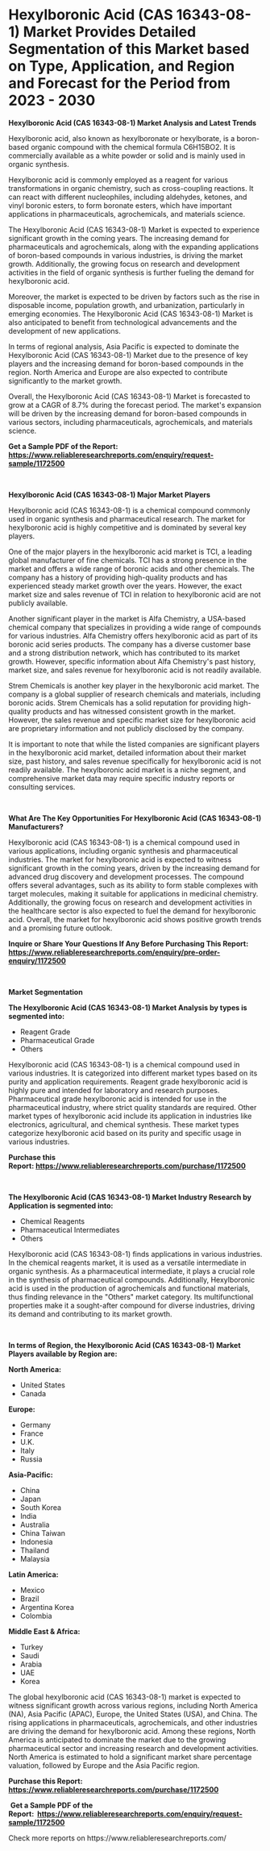 <p><h1>Hexylboronic Acid (CAS 16343-08-1) Market Provides Detailed Segmentation of this Market based on Type, Application, and Region and Forecast for the Period from 2023 - 2030</h1></p><p><strong>Hexylboronic Acid (CAS 16343-08-1) Market Analysis and Latest Trends</strong></p>
<p><p>Hexylboronic acid, also known as hexylboronate or hexylborate, is a boron-based organic compound with the chemical formula C6H15BO2. It is commercially available as a white powder or solid and is mainly used in organic synthesis.</p><p>Hexylboronic acid is commonly employed as a reagent for various transformations in organic chemistry, such as cross-coupling reactions. It can react with different nucleophiles, including aldehydes, ketones, and vinyl boronic esters, to form boronate esters, which have important applications in pharmaceuticals, agrochemicals, and materials science.</p><p>The Hexylboronic Acid (CAS 16343-08-1) Market is expected to experience significant growth in the coming years. The increasing demand for pharmaceuticals and agrochemicals, along with the expanding applications of boron-based compounds in various industries, is driving the market growth. Additionally, the growing focus on research and development activities in the field of organic synthesis is further fueling the demand for hexylboronic acid.</p><p>Moreover, the market is expected to be driven by factors such as the rise in disposable income, population growth, and urbanization, particularly in emerging economies. The Hexylboronic Acid (CAS 16343-08-1) Market is also anticipated to benefit from technological advancements and the development of new applications.</p><p>In terms of regional analysis, Asia Pacific is expected to dominate the Hexylboronic Acid (CAS 16343-08-1) Market due to the presence of key players and the increasing demand for boron-based compounds in the region. North America and Europe are also expected to contribute significantly to the market growth.</p><p>Overall, the Hexylboronic Acid (CAS 16343-08-1) Market is forecasted to grow at a CAGR of 8.7% during the forecast period. The market's expansion will be driven by the increasing demand for boron-based compounds in various sectors, including pharmaceuticals, agrochemicals, and materials science.</p></p>
<p><strong>Get a Sample PDF of the Report:&nbsp; <a href="https://www.reliableresearchreports.com/enquiry/request-sample/1172500">https://www.reliableresearchreports.com/enquiry/request-sample/1172500</a></strong></p>
<p>&nbsp;</p>
<p><strong>Hexylboronic Acid (CAS 16343-08-1) Major Market Players</strong></p>
<p><p>Hexylboronic acid (CAS 16343-08-1) is a chemical compound commonly used in organic synthesis and pharmaceutical research. The market for hexylboronic acid is highly competitive and is dominated by several key players.</p><p>One of the major players in the hexylboronic acid market is TCI, a leading global manufacturer of fine chemicals. TCI has a strong presence in the market and offers a wide range of boronic acids and other chemicals. The company has a history of providing high-quality products and has experienced steady market growth over the years. However, the exact market size and sales revenue of TCI in relation to hexylboronic acid are not publicly available.</p><p>Another significant player in the market is Alfa Chemistry, a USA-based chemical company that specializes in providing a wide range of compounds for various industries. Alfa Chemistry offers hexylboronic acid as part of its boronic acid series products. The company has a diverse customer base and a strong distribution network, which has contributed to its market growth. However, specific information about Alfa Chemistry's past history, market size, and sales revenue for hexylboronic acid is not readily available.</p><p>Strem Chemicals is another key player in the hexylboronic acid market. The company is a global supplier of research chemicals and materials, including boronic acids. Strem Chemicals has a solid reputation for providing high-quality products and has witnessed consistent growth in the market. However, the sales revenue and specific market size for hexylboronic acid are proprietary information and not publicly disclosed by the company.</p><p>It is important to note that while the listed companies are significant players in the hexylboronic acid market, detailed information about their market size, past history, and sales revenue specifically for hexylboronic acid is not readily available. The hexylboronic acid market is a niche segment, and comprehensive market data may require specific industry reports or consulting services.</p></p>
<p>&nbsp;</p>
<p><strong>What Are The Key Opportunities For Hexylboronic Acid (CAS 16343-08-1) Manufacturers?</strong></p>
<p><p>Hexylboronic acid (CAS 16343-08-1) is a chemical compound used in various applications, including organic synthesis and pharmaceutical industries. The market for hexylboronic acid is expected to witness significant growth in the coming years, driven by the increasing demand for advanced drug discovery and development processes. The compound offers several advantages, such as its ability to form stable complexes with target molecules, making it suitable for applications in medicinal chemistry. Additionally, the growing focus on research and development activities in the healthcare sector is also expected to fuel the demand for hexylboronic acid. Overall, the market for hexylboronic acid shows positive growth trends and a promising future outlook.</p></p>
<p><strong>Inquire or Share Your Questions If Any Before Purchasing This Report: <a href="https://www.reliableresearchreports.com/enquiry/pre-order-enquiry/1172500">https://www.reliableresearchreports.com/enquiry/pre-order-enquiry/1172500</a></strong></p>
<p>&nbsp;</p>
<p><strong>Market Segmentation</strong></p>
<p><strong>The Hexylboronic Acid (CAS 16343-08-1) Market Analysis by types is segmented into:</strong></p>
<p><ul><li>Reagent Grade</li><li>Pharmaceutical Grade</li><li>Others</li></ul></p>
<p><p>Hexylboronic acid (CAS 16343-08-1) is a chemical compound used in various industries. It is categorized into different market types based on its purity and application requirements. Reagent grade hexylboronic acid is highly pure and intended for laboratory and research purposes. Pharmaceutical grade hexylboronic acid is intended for use in the pharmaceutical industry, where strict quality standards are required. Other market types of hexylboronic acid include its application in industries like electronics, agricultural, and chemical synthesis. These market types categorize hexylboronic acid based on its purity and specific usage in various industries.</p></p>
<p><strong>Purchase this Report:&nbsp;<a href="https://www.reliableresearchreports.com/purchase/1172500">https://www.reliableresearchreports.com/purchase/1172500</a></strong></p>
<p>&nbsp;</p>
<p><strong>The Hexylboronic Acid (CAS 16343-08-1) Market Industry Research by Application is segmented into:</strong></p>
<p><ul><li>Chemical Reagents</li><li>Pharmaceutical Intermediates</li><li>Others</li></ul></p>
<p><p>Hexylboronic acid (CAS 16343-08-1) finds applications in various industries. In the chemical reagents market, it is used as a versatile intermediate in organic synthesis. As a pharmaceutical intermediate, it plays a crucial role in the synthesis of pharmaceutical compounds. Additionally, Hexylboronic acid is used in the production of agrochemicals and functional materials, thus finding relevance in the "Others" market category. Its multifunctional properties make it a sought-after compound for diverse industries, driving its demand and contributing to its market growth.</p></p>
<p>&nbsp;</p>
<p><strong>In terms of Region, the Hexylboronic Acid (CAS 16343-08-1) Market Players available by Region are:</strong></p>
<p>
    <p> <strong> North America: </strong>
        <ul>
            <li>United States</li>
            <li>Canada</li>
        </ul>
        </p> 
    <p> <strong> Europe: </strong>
        <ul>
            <li>Germany</li>
            <li>France</li>
            <li>U.K.</li>
            <li>Italy</li>
            <li>Russia</li>
        </ul>
        </p> 
    <p> <strong> Asia-Pacific: </strong>
        <ul>
            <li>China</li>
            <li>Japan</li>
            <li>South Korea</li>
            <li>India</li>
            <li>Australia</li>
            <li>China Taiwan</li>
            <li>Indonesia</li>
            <li>Thailand</li>
            <li>Malaysia</li>
        </ul>
        </p> 
    <p> <strong> Latin America: </strong>
        <ul>
            <li>Mexico</li>
            <li>Brazil</li>
            <li>Argentina Korea</li>
            <li>Colombia</li>
        </ul>
        </p> 
    <p> <strong> Middle East & Africa: </strong>
        <ul>
            <li>Turkey</li>
            <li>Saudi</li>
            <li>Arabia</li>
            <li>UAE</li>
            <li>Korea</li>
        </ul>
    </p>
    </p>
<p><p>The global hexylboronic acid (CAS 16343-08-1) market is expected to witness significant growth across various regions, including North America (NA), Asia Pacific (APAC), Europe, the United States (USA), and China. The rising applications in pharmaceuticals, agrochemicals, and other industries are driving the demand for hexylboronic acid. Among these regions, North America is anticipated to dominate the market due to the growing pharmaceutical sector and increasing research and development activities. North America is estimated to hold a significant market share percentage valuation, followed by Europe and the Asia Pacific region.</p></p>
<p><strong>Purchase this Report: <a href="https://www.reliableresearchreports.com/purchase/1172500">https://www.reliableresearchreports.com/purchase/1172500</a></strong></p>
<p>&nbsp;<strong>Get a Sample PDF of the Report:&nbsp;&nbsp;<a href="https://www.reliableresearchreports.com/enquiry/request-sample/1172500">https://www.reliableresearchreports.com/enquiry/request-sample/1172500</a></strong></p>
<p><strong></strong></p>
<p>Check more reports on https://www.reliableresearchreports.com/</p>